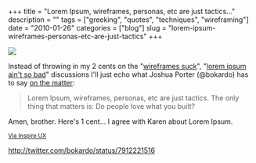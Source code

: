 +++
title = "Lorem Ipsum, wireframes, personas, etc are just tactics..."
description = ""
tags = ["greeking", "quotes", "techniques", "wireframing"]
date = "2010-01-26"
categories = ["blog"]
slug = "lorem-ipsum-wireframes-personas-etc-are-just-tactics"
+++



  <div class="notebook-screenshot"><a href="http://twitter.com/bokardo/status/7912221516"><img src="/media/bluga/wt4b5f6af40c7de_large.jpg"/></a></div><p>Instead of throwing in my 2 cents on the &quot;<a href="http://www.eleganthack.com/?p=2830">wireframes suck</a>&quot;, &quot;<a href="http://karenmcgrane.com/2010/01/10/in-defense-of-lorem-ipsum/">lorem ipsum ain't so bad</a>&quot; discussions I'll just echo what Joshua Porter (@bokardo) has to say <a href="http://twitter.com/bokardo/status/7912221516">on the matter</a>:</p>

<p><blockquote>Lorem Ipsum, wireframes, personas, etc are just tactics. The only thing that matters is: Do people love what you built?</blockquote></p>

<p>Amen, brother. Here's 1 cent... I agree with Karen about Lorem Ipsum.</p>

<p><small><a href="http://www.inspireux.com/2010/01/23/the-only-thing-that-matters-is-do-people-love-what-you-built/">Via Inspire UX</a></small></p>

    
  <a href="http://twitter.com/bokardo/status/7912221516">http://twitter.com/bokardo/status/7912221516</a>
